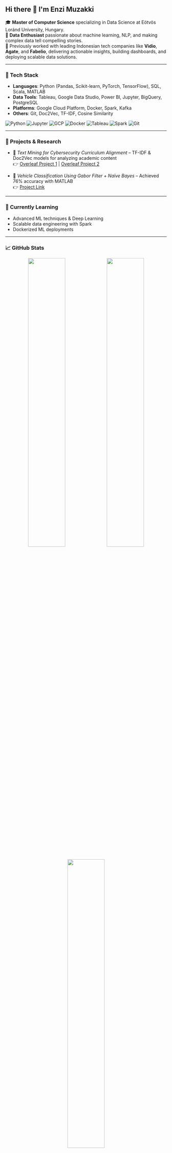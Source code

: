 ## Hi there 👋 I'm Enzi Muzakki

🎓 **Master of Computer Science** specializing in Data Science at Eötvös Loránd University, Hungary.  
🧠 **Data Enthusiast** passionate about machine learning, NLP, and making complex data tell compelling stories.  
💼 Previously worked with leading Indonesian tech companies like **Vidio**, **Agate**, and **Fabelio**, delivering actionable insights, building dashboards, and deploying scalable data solutions.  

---

### 🧰 Tech Stack

- **Languages**: Python (Pandas, Scikit-learn, PyTorch, TensorFlow), SQL, Scala, MATLAB  
- **Data Tools**: Tableau, Google Data Studio, Power BI, Jupyter, BigQuery, PostgreSQL  
- **Platforms**: Google Cloud Platform, Docker, Spark, Kafka  
- **Others**: Git, Doc2Vec, TF-IDF, Cosine Similarity

![Python](https://img.shields.io/badge/Python-3776AB?style=for-the-badge&logo=python&logoColor=white)
![Jupyter](https://img.shields.io/badge/Jupyter-F37626?style=for-the-badge&logo=jupyter&logoColor=white)
![GCP](https://img.shields.io/badge/Google%20Cloud-4285F4?style=for-the-badge&logo=googlecloud&logoColor=white)
![Docker](https://img.shields.io/badge/Docker-2496ED?style=for-the-badge&logo=docker&logoColor=white)
![Tableau](https://img.shields.io/badge/Tableau-E97627?style=for-the-badge&logo=tableau&logoColor=white)
![Spark](https://img.shields.io/badge/Apache_Spark-E25A1C?style=for-the-badge&logo=apachespark&logoColor=white)
![Git](https://img.shields.io/badge/Git-F05032?style=for-the-badge&logo=git&logoColor=white)


---

### 🔬 Projects & Research

- 🧪 *Text Mining for Cybersecurity Curriculum Alignment* – TF-IDF & Doc2Vec models for analyzing academic content  
  👉 [Overleaf Project 1](https://www.overleaf.com/read/nsymvrvfjmbs#a18c9b) | [Overleaf Project 2](https://www.overleaf.com/read/dstddmhghbjf#1ee8fe)

- 🚗 *Vehicle Classification Using Gabor Filter + Naïve Bayes* – Achieved 76% accuracy with MATLAB  
  👉 [Project Link](https://repositori.telkomuniversity.ac.id/pustaka/134928/klasifikasi-jenis-kendaraan-jalan-raya-menggunakan-gabor-filter-dan-na-ve-bayes.html)

---

### 🌱 Currently Learning

- Advanced ML techniques & Deep Learning  
- Scalable data engineering with Spark  
- Dockerized ML deployments  

---

### 📈 GitHub Stats

<div align="center">

<!-- GitHub Stats -->
<img src="https://github-readme-stats.vercel.app/api?username=enzeeeh&show_icons=true&theme=radical" width="48%" />

<!-- GitHub Streak -->
<img src="https://github-readme-streak-stats.herokuapp.com/?user=enzeeeh&theme=radical" width="48%" />

<!-- Top Languages -->
<img src="https://github-readme-stats.vercel.app/api/top-langs/?username=enzeeeh&layout=compact&theme=radical" width="48%" />

</div>
---

### 💬 Let’s Connect!

- 📧 Email: enzi.muzakki@gmail.com  
- 💼 [LinkedIn](https://www.linkedin.com/in/enzimuzakki)  
- 🧠 [HackerRank](https://www.hackerrank.com/profile/enzmuzakki)  
- 📊 [GitHub Projects](https://github.com/enzeeeh)

---

> "Turning raw data into useful insights is not just a skill—it's a craft I’m passionate about."

